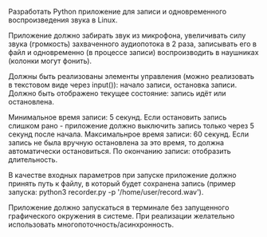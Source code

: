Разработать Python приложение для записи и одновременного воспроизведения звука в Linux.

Приложение должно забирать звук из микрофона, увеличивать силу звука (громкость) захваченного аудиопотока в 2 раза, записывать его в файл и одновременно (в процессе записи) воспроизводить в наушниках (колонки могут фонить).

Должны быть реализованы элементы управления (можно реализовать в текстовом виде через input()): начало записи, остановка записи.
Должно быть отображено текущее состояние: запись идёт или остановлена.

Минимальное время записи: 5 секунд. Если остановить запись слишком рано - приложение должно выключить запись только через 5 секунд после начала.
Максимальнрое время записи: 60 секунд. Если запись не была вручную остановлена за это время, то должна автоматически остановиться.
По окончанию записи: отобразить длительность.

В качестве входных параметров при запуске приложение должно принять путь к файлу, в который будет сохранена запись (пример запуска: python3 recorder.py -p '/home/user/record.wav').

Приложение должно запускаться в терминале без запущенного графического окружения в системе.
При реализации желательно использовать многопоточность/асинхронность.

